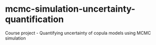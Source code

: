 # mcmc-simulation-uncertainty-quantification
 Course project - Quantifying uncertainty of copula models using MCMC simulation
